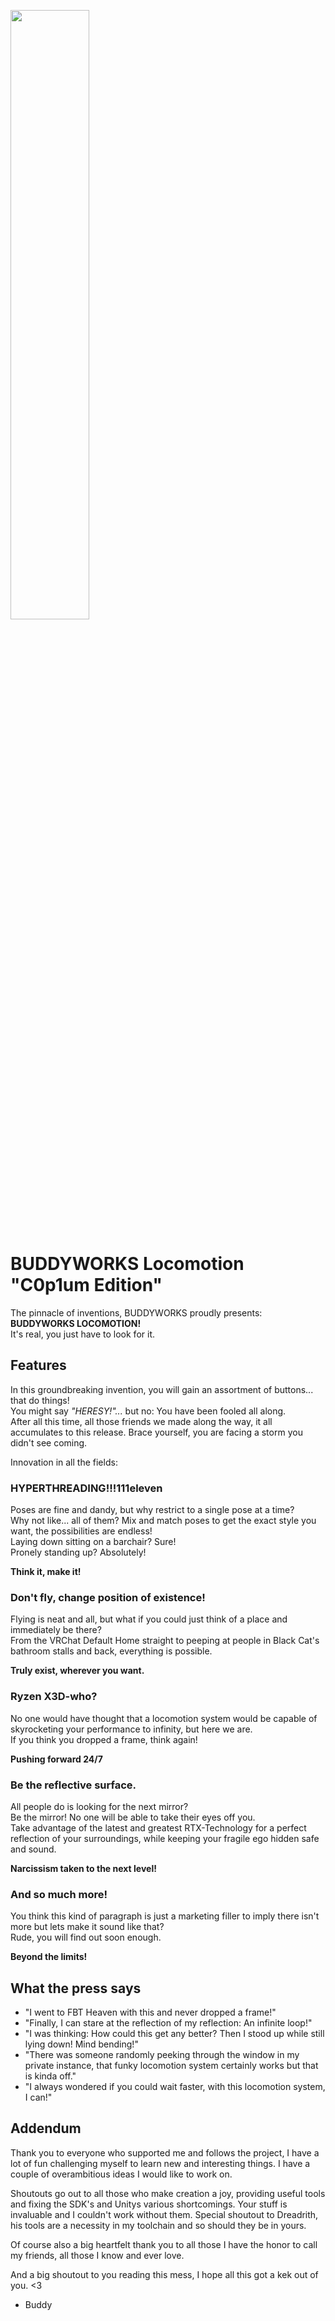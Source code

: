 <a href="https://buddyworks.wtf"><img width=50% src="https://splash.buddyworks.wtf/tckAqsHD.png"></img></a>  
# BUDDYWORKS Locomotion "C0p1um Edition"
The pinnacle of inventions, BUDDYWORKS proudly presents: **BUDDYWORKS LOCOMOTION!**  
It's real, you just have to look for it.

## Features
In this groundbreaking invention, you will gain an assortment of buttons... that do things!  
You might say *"HERESY!"...* but no: You have been fooled all along.  
After all this time, all those friends we made along the way, it all accumulates to this release. Brace yourself, you are facing a storm you didn't see coming.

Innovation in all the fields:

### HYPERTHREADING!!!111eleven
Poses are fine and dandy, but why restrict to a single pose at a time?  
Why not like... all of them?
Mix and match poses to get the exact style you want, the possibilities are endless!  
Laying down sitting on a barchair? Sure!  
Pronely standing up? Absolutely!  

**Think it, make it!**

### Don't fly, change position of existence!
Flying is neat and all, but what if you could just think of a place and immediately be there?  
From the VRChat Default Home straight to peeping at people in Black Cat's bathroom stalls and back, everything is possible.

**Truly exist, wherever you want.**

### Ryzen X3D-who?
No one would have thought that a locomotion system would be capable of skyrocketing your performance to infinity, but here we are.  
If you think you dropped a frame, think again!

**Pushing forward 24/7**

### Be the reflective surface.
All people do is looking for the next mirror?  
Be the mirror! No one will be able to take their eyes off you.  
Take advantage of the latest and greatest RTX-Technology for a perfect reflection of your surroundings, while keeping your fragile ego hidden safe and sound.

**Narcissism taken to the next level!**

### And so much more!
You think this kind of paragraph is just a marketing filler to imply there isn't more but lets make it sound like that?  
Rude, you will find out soon enough.

**Beyond the limits!**

## What the press says

- "I went to FBT Heaven with this and never dropped a frame!"
- "Finally, I can stare at the reflection of my reflection: An infinite loop!"
- "I was thinking: How could this get any better? Then I stood up while still lying down! Mind bending!"
- "There was someone randomly peeking through the window in my private instance, that funky locomotion system certainly works but that is kinda off."
- "I always wondered if you could wait faster, with this locomotion system, I can!"

## Addendum

Thank you to everyone who supported me and follows the project, I have a lot of fun challenging myself to learn new and interesting things. I have a couple of overambitious ideas I would like to work on.

Shoutouts go out to all those who make creation a joy, providing useful tools and fixing the SDK's and Unitys various shortcomings. Your stuff is invaluable and I couldn't work without them. Special shoutout to Dreadrith, his tools are a necessity in my toolchain and so should they be in yours.

Of course also a big heartfelt thank you to all those I have the honor to call my friends, all those I know and ever love.

And a big shoutout to you reading this mess, I hope all this got a kek out of you. <3

- Buddy